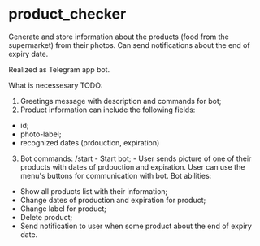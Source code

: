 # product_checker

Generate and store information about the products (food from the supermarket) from their photos. 
Can send notifications about the end of expiry date.

Realized as Telegram app bot.

What is necessesary TODO:

1. Greetings message with description and commands for bot;
2. Product information can include the following fields:
- id;
- photo-label;
- recognized dates (prdouction, expiration)
3. Bot commands:
/start - Start bot;
<photo> - User sends picture of one of their products with dates of prdouction and expiration. 
User can use the menu's buttons for communication with bot.
Bot abilities:
- Show all products list with their information;
- Change dates of production and expiration for product;
- Change label for product;
- Delete product;
- Send notification to user when some product about the end of expiry date.